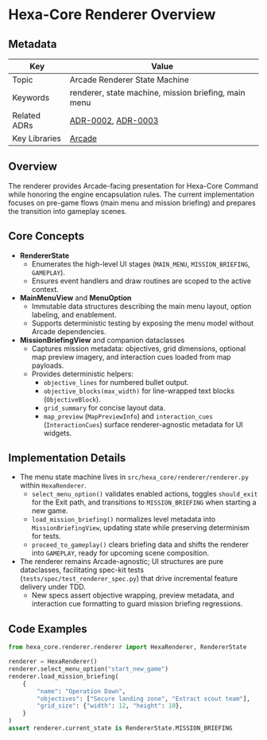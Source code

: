 # Hexa-Core Renderer Overview

## Metadata

| Key | Value |
| --- | --- |
| Topic | Arcade Renderer State Machine |
| Keywords | renderer, state machine, mission briefing, main menu |
| Related ADRs | [ADR-0002](./decisions/0002-implement-ecs-pattern.md), [ADR-0003](./decisions/0003-implement-event-bus.md) |
| Key Libraries | [Arcade](https://api.arcade.academy/en/latest/) |

## Overview

The renderer provides Arcade-facing presentation for Hexa-Core Command while honoring the engine encapsulation rules. The current implementation focuses on pre-game flows (main menu and mission briefing) and prepares the transition into gameplay scenes.

## Core Concepts

- **RendererState**
  - Enumerates the high-level UI stages (`MAIN_MENU`, `MISSION_BRIEFING`, `GAMEPLAY`).
  - Ensures event handlers and draw routines are scoped to the active context.
- **MainMenuView** and **MenuOption**
  - Immutable data structures describing the main menu layout, option labeling, and enablement.
  - Supports deterministic testing by exposing the menu model without Arcade dependencies.
- **MissionBriefingView** and companion dataclasses
  - Captures mission metadata: objectives, grid dimensions, optional map preview imagery, and interaction cues loaded from map payloads.
  - Provides deterministic helpers:
    - `objective_lines` for numbered bullet output.
    - `objective_blocks(max_width)` for line-wrapped text blocks (`ObjectiveBlock`).
    - `grid_summary` for concise layout data.
    - `map_preview` (`MapPreviewInfo`) and `interaction_cues` (`InteractionCues`) surface renderer-agnostic metadata for UI widgets.

## Implementation Details

- The menu state machine lives in `src/hexa_core/renderer/renderer.py` within `HexaRenderer`.
  - `select_menu_option()` validates enabled actions, toggles `should_exit` for the Exit path, and transitions to `MISSION_BRIEFING` when starting a new game.
  - `load_mission_briefing()` normalizes level metadata into `MissionBriefingView`, updating state while preserving determinism for tests.
  - `proceed_to_gameplay()` clears briefing data and shifts the renderer into `GAMEPLAY`, ready for upcoming scene composition.
- The renderer remains Arcade-agnostic; UI structures are pure dataclasses, facilitating spec-kit tests (`tests/spec/test_renderer_spec.py`) that drive incremental feature delivery under TDD.
  - New specs assert objective wrapping, preview metadata, and interaction cue formatting to guard mission briefing regressions.

## Code Examples

```python
from hexa_core.renderer.renderer import HexaRenderer, RendererState

renderer = HexaRenderer()
renderer.select_menu_option("start_new_game")
renderer.load_mission_briefing(
    {
        "name": "Operation Dawn",
        "objectives": ["Secure landing zone", "Extract scout team"],
        "grid_size": {"width": 12, "height": 10},
    }
)
assert renderer.current_state is RendererState.MISSION_BRIEFING
```
